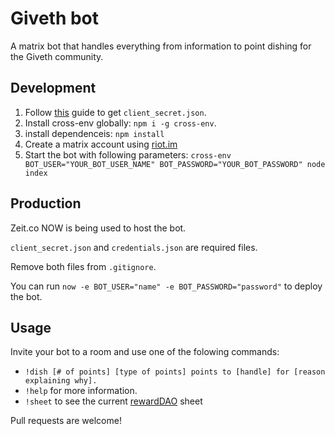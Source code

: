 
# Giveth bot
A matrix bot that handles everything from information to point dishing for the Giveth community.

## Development
1. Follow [this](https://developers.google.com/sheets/api/quickstart/nodejs) guide to get `client_secret.json`.
2. Install cross-env globally: `npm i -g cross-env`.
3. install dependenceis: `npm install`
4. Create a matrix account using [riot.im](https://riot.im/app/)
5. Start the bot with following parameters: `cross-env BOT_USER="YOUR_BOT_USER_NAME" BOT_PASSWORD="YOUR_BOT_PASSWORD" node index`

## Production
Zeit.co NOW is being used to host the bot.

`client_secret.json` and `credentials.json` are required files.

Remove both files from `.gitignore`.

You can run `now -e BOT_USER="name" -e BOT_PASSWORD="password"` to deploy the bot.

## Usage
Invite your bot to a room and use one of the folowing commands:
* `!dish [# of points] [type of points] points to [handle] for [reason explaining why].`
* `!help` for more information.
* `!sheet` to see the current [rewardDAO](https://medium.com/giveth/how-rewarddao-works-aka-what-are-points-7388f70269a) sheet

Pull requests are welcome!
